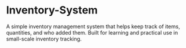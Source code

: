 # Inventory-System
A simple inventory management system that helps keep track of items, quantities, and who added them. Built for learning and practical use in small-scale inventory tracking.
